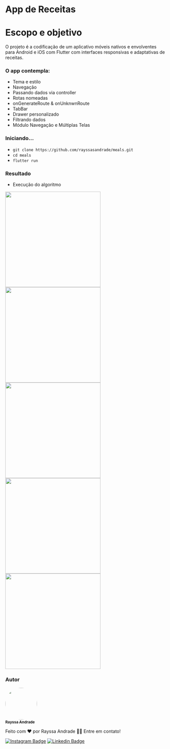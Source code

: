 # App de Receitas

# Escopo e objetivo

O projeto é a codificação de um aplicativo móveis nativos e envolventes para Android e iOS com Flutter com interfaces responsivas e adaptativas de receitas.
### O app contempla:
- Tema e estilo
- Navegação 
- Passando dados via controller
- Rotas nomeadas
- onGenerateRoute & onUnknwnRoute
- TabBar
- Drawer personalizado
- Filtrando dados
- Módulo Navegação e Múltiplas Telas

### Iniciando...

- `git clone https://github.com/rayssasandrade/meals.git`
- `cd meals`
- `flutter run`

### Resultado

- Execução do algoritmo 

<img src="https://i.ibb.co/7QsN5SM/main.png" height="300em" /><img src="https://i.ibb.co/Dw0q736/itens-Por-Categoria.png" height="300em" /> <img src="https://i.ibb.co/dj9WffN/item-detalhe.png" height="300em"/><img src="https://i.ibb.co/d7Y8jKp/config.png" height="300em" /><img src="https://i.ibb.co/y8nx9KN/drawer.png" height="300em" />

### Autor

<a href="#">
 <img style="border-radius: 50%;" src="https://media-exp1.licdn.com/dms/image/C4D03AQGc_Ovg7ftTrw/profile-displayphoto-shrink_800_800/0/1600526654859?e=1643241600&v=beta&t=k16wL6TdDuM4mXYy2s1TjJUmq5pTqgA5bOllODvQSBs" width="100px;" alt=""/>
<br />
<sub><b>Rayssa Andrade</b></sub></a>

Feito com ❤️ por Rayssa Andrade 👋🏽 Entre em contato!

[![Instagram Badge](https://img.shields.io/badge/Instagram-E4405F?style=for-the-badge&logo=instagram&logoColor=white)](https://www.instagram.com/rayssa_s.andrade)
[![Linkedin Badge](https://img.shields.io/badge/LinkedIn-0077B5?style=for-the-badge&logo=linkedin&logoColor=white)](https://www.linkedin.com/in/rayssa-andrade-7785041a3)
